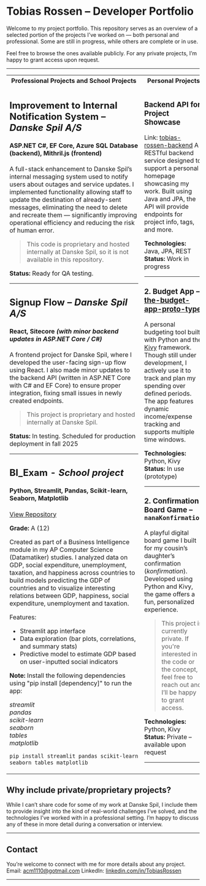 
# Tobias Rossen – Developer Portfolio

Welcome to my project portfolio. This repository serves as an overview of a selected portion of the projects I’ve worked on — both personal and professional. Some are still in progress, while others are complete or in use.

Feel free to browse the ones available publicly. For any private projects, I’m happy to grant access upon request.

---


<table>
  <tr>
    <th>Professional Projects and School Projects</th>
    <th>Personal Projects</th>
  </tr>
  <tr>
    <td>
      


## Improvement to Internal Notification System – *Danske Spil A/S*

#### ASP.NET C#, EF Core, Azure SQL Database (backend), Mithril.js (frontend) 
A full-stack enhancement to Danske Spil’s internal messaging system used to notify users about outages and service updates.
I implemented functionality allowing staff to update the destination of already-sent messages, eliminating the need to delete and recreate them — significantly improving operational efficiency and reducing the risk of human error.

> This code is proprietary and hosted internally at Danske Spil, so it is not available in this repository.

**Status:** Ready for QA testing.

---

## Signup Flow – *Danske Spil A/S*
#### React, Sitecore *(with minor backend updates in ASP.NET Core / C#)*

A frontend project for Danske Spil, where I developed the user-facing sign-up flow using React. I also made minor updates to the backend API (written in ASP.NET Core with C# and EF Core) to ensure proper integration, fixing small issues in newly created endpoints.

> This project is proprietary and hosted internally at Danske Spil.

**Status:** In testing. Scheduled for production deployment in fall 2025

---

## BI_Exam - *School project* 

#### Python, Streamlit, Pandas, Scikit-learn, Seaborn, Matplotlib  
[View Repository](https://github.com/tobiasrossen/BI_Exam)

**Grade:** A (12)

Created as part of a Business Intelligence module in my AP Computer Science (Datamatiker) studies. I analyzed data on GDP, social expenditure, unemployment, taxation, and happiness across countries to build models predicting the GDP of countries and to visualize interesting relations between GDP, happiness, social expenditure, unemployment and taxation. 

Features:
- Streamlit app interface
- Data exploration (bar plots, correlations, and summary stats)
- Predictive model to estimate GDP based on user-inputted social indicators


**Note:** Install the following dependencies using "pip install [dependency]" to run the app:  
  
*streamlit*  
*pandas*  
*scikit-learn*  
*seaborn*  
*tables*  
*matplotlib*
  
```bash
pip install streamlit pandas scikit-learn
seaborn tables matplotlib
```

</td>
    <td>




### Backend API for Project Showcase
Link: [tobias-rossen-backend](https://github.com/YOUR_USERNAME/tobias-rossen-backend)
A RESTful backend service designed to support a personal homepage showcasing my work. Built using Java and JPA, the API will provide endpoints for project info, tags, and more.

**Technologies:** Java, JPA, REST  
**Status:** Work in progress

---

### 2. Budget App – [the-budget-app-proto-type](https://github.com/YOUR_USERNAME/the-budget-app-proto-type)
A personal budgeting tool built with Python and the [Kivy](https://kivy.org/#home) framework. Though still under development, I actively use it to track and plan my spending over defined periods. The app features dynamic income/expense tracking and supports multiple time windows.

**Technologies:** Python, Kivy  
**Status:** In use (prototype)

---

### 2. Confirmation Board Game – `nanaKonfirmation`
A playful digital board game I built for my cousin’s daughter’s confirmation (*konfirmation*). Developed using Python and Kivy, the game offers a fun, personalized experience.

> This project is currently private. If you're interested in the code or the concept, feel free to reach out and I’ll be happy to grant access.

**Technologies:** Python, Kivy  
**Status:** Private – available upon request

---


  </td>
    </tr>
</table>

## Why include private/proprietary projects?

While I can’t share code for some of my work at Danske Spil, I include them to provide insight into the kind of real-world challenges I’ve solved, and the technologies I’ve worked with in a professional setting. I’m happy to discuss any of these in more detail during a conversation or interview.

---

## Contact

You’re welcome to connect with me for more details about any project.  
Email: acm1110@gotmail.com 
LinkedIn: [linkedin.com/in/TobiasRossen](https://linkedin.com/in/tobias-rossen-a3620668)

---


